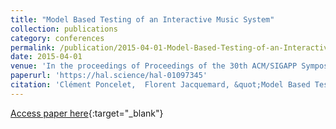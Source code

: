 ```yaml
---
title: "Model Based Testing of an Interactive Music System"
collection: publications
category: conferences
permalink: /publication/2015-04-01-Model-Based-Testing-of-an-Interactive-Music-System
date: 2015-04-01
venue: 'In the proceedings of Proceedings of the 30th ACM/SIGAPP Symposium On Applied Computing (ACM SAC)'
paperurl: 'https://hal.science/hal-01097345'
citation: 'Clément Poncelet,  Florent Jacquemard, &quot;Model Based Testing of an Interactive Music System&quot; In the proceedings of Proceedings of the 30th ACM/SIGAPP Symposium On Applied Computing (ACM SAC), 2015.'
---
```

[Access paper here](https://doi.org/10.1145/2695664.2695804){:target="_blank"}
